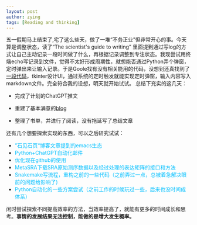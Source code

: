 ```yaml
---
layout: post
author: zying
tags: [Reading and thinking]
---
```

五一假期马上结束了,宅了这么些天，做了一堆“不务正业”但非常开心的事。今天算是调整状态，读了“The scientist's guide to writing” 里面提到通过写log的方式让自己主动记录一段时间做了什么，再根据记录调整到专注状态。我现尝试用终端echo写记录到文件，觉得不太好形成周期性，就想能否通过Python弄个弹窗，定时弹出来让输入记录。于是Goole找有没有相关能用的代码，没想到还真找到了[一段代码](https://www.cnblogs.com/ElEGenT/p/12855692.html)，tkinter设计UI，通过系统的定时触发就能实现定时弹窗，输入内容写入markdown文件。完全符合我的设想，明天就开始试试。
总结下充实的这几天：
* 完成了计划的ChatGPT推文

* 重建了基本满意的[blog](https://zhouying0818.github.io/zying_blog/)

* 整理了书单，并进行了阅读，没有拖延写了总结文章

还有几个想要探索实现的东西，可以之后研究试试：


* <font color="#00BFFF">”石见石页“博客文章提到的emacs生态</font>
* <font color="#00BFFF">Python+ChatGPT自动化邮件</font>
* <font color="#00BFFF">优化现在github的使用</font>
* <font color="#00BFFF">MetaSRA下载SRA原始测序数据以及经过处理的表达矩阵的接口和方法</font>
* <font color="#00BFFF">Snakemake写流程，重构之前的一些代码（之前弄过一点，总被着急解决眼前的问题给影响了)</font>
* <font color="#00BFFF">Python自动化的一些方案尝试（之前工作的时候玩过一些，后来也没时间成体系）</font>

闲时尝试探索不同提高效率的方法，当效率提高了，就能有更多的时间成长和思考。**事情的发展结果无法控制，能做的是增大发生概率。**

